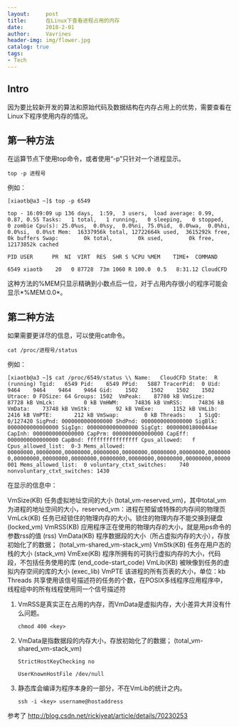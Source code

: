 ```yaml
---
layout:     post
title:      在Linux下查看进程占用的内存
date:       2018-2-01
author:     Vavrines
header-img: img/flower.jpg
catalog: true
tags:
- Tech
---
```


## Intro

因为要比较新开发的算法和原始代码及数据结构在内存占用上的优势，需要查看在Linux下程序使用内存的情况。


## 第一种方法

在运算节点下使用top命令，或者使用“-p”只针对一个进程显示。

`top -p 进程号`

例如：

`[xiaotb@a3 ~]$ top -p 6549`

`top - 16:09:09 up 136 days,  1:59,  3 users,  load average: 0.99, 0.87, 0.55
Tasks:   1 total,   1 running,   0 sleeping,   0 stopped,   0 zombie
Cpu(s): 25.0%us,  0.0%sy,  0.0%ni, 75.0%id,  0.0%wa,  0.0%hi,  0.0%si,  0.0%st
Mem:  16337956k total, 12722664k used,  3615292k free,        0k buffers
Swap:        0k total,        0k used,        0k free, 12173852k cached`

`PID USER      PR  NI  VIRT  RES  SHR S %CPU %MEM    TIME+  COMMAND`

`6549 xiaotb    20   0 87728  73m 1060 R 100.0  0.5   8:31.12 CloudCFD `    

这种方法的%MEM只显示精确到小数点后一位，对于占用内存很小的程序可能会显示*%MEM:0.0*。

## 第二种方法

如果需要更详尽的信息，可以使用cat命令。

`cat /proc/进程号/status`

例如：

`[xiaotb@a3 ~]$ cat /proc/6549/status \\
Name:	CloudCFD
State:	R (running)
Tgid:	6549
Pid:	6549
PPid:	5887
TracerPid:	0
Uid:	9464	9464	9464	9464
Gid:	1502	1502	1502	1502
Utrace:	0
FDSize:	64
Groups:	1502 
VmPeak:	   87780 kB
VmSize:	   87728 kB
VmLck:	       0 kB
VmHWM:	   74836 kB
VmRSS:	   74836 kB
VmData:	   73748 kB
VmStk:	      92 kB
VmExe:	    1152 kB
VmLib:	    2416 kB
VmPTE:	     212 kB
VmSwap:	       0 kB
Threads:	1
SigQ:	0/127420
SigPnd:	0000000000000000
ShdPnd:	0000000000000000
SigBlk:	0000000000000000
SigIgn:	0000000000000000
SigCgt:	00000001800044ae
CapInh:	0000000000000000
CapPrm:	0000000000000000
CapEff:	0000000000000000
CapBnd:	ffffffffffffffff
Cpus_allowed:	f
Cpus_allowed_list:	0-3
Mems_allowed:	00000000,00000000,00000000,00000000,00000000,00000000,00000000,00000000,00000000,00000000,00000000,00000000,00000000,00000000,00000000,00000001
Mems_allowed_list:	0
voluntary_ctxt_switches:	740
nonvoluntary_ctxt_switches:	1430`

在显示的信息中：

VmSize(KB) 任务虚拟地址空间的大小 (total_vm-reserved_vm)，其中total_vm为进程的地址空间的大小，reserved_vm：进程在预留或特殊的内存间的物理页 
VmLck(KB) 任务已经锁住的物理内存的大小。锁住的物理内存不能交换到硬盘 (locked_vm) 
VmRSS(KB) 应用程序正在使用的物理内存的大小，就是用ps命令的参数rss的值 (rss) 
VmData(KB) 程序数据段的大小（所占虚拟内存的大小），存放初始化了的数据； (total_vm-shared_vm-stack_vm) 
VmStk(KB) 任务在用户态的栈的大小 (stack_vm) 
VmExe(KB) 程序所拥有的可执行虚拟内存的大小，代码段，不包括任务使用的库 (end_code-start_code) 
VmLib(KB) 被映像到任务的虚拟内存空间的库的大小 (exec_lib) 
VmPTE 该进程的所有页表的大小，单位：kb 
Threads 共享使用该信号描述符的任务的个数，在POSIX多线程序应用程序中，线程组中的所有线程使用同一个信号描述符


1. VmRSS是真实正在占用的内存，而VmData是虚拟内存，大小差异大并没有什么问题。 

   `chmod 400 <key>`

2. VmData是指数据段的内存大小，存放初始化了的数据； (total_vm-shared_vm-stack_vm) 

   `StrictHostKeyChecking no`

   `UserKnownHostFile /dev/null`

3. 静态库会编译为程序本身的一部分，不在VmLib的统计之内。

   `ssh -i <key> username@hostaddress`



参考了 http://blog.csdn.net/rickiyeat/article/details/70230253
